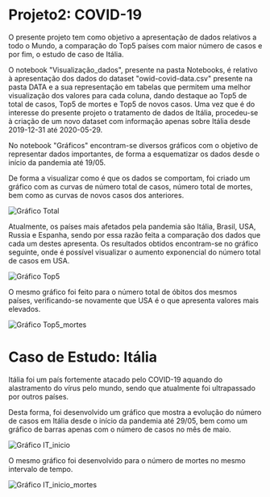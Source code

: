 # Projeto2: COVID-19

O presente projeto tem como objetivo a apresentação de dados relativos a todo o Mundo, a comparação do Top5 países com maior número de casos e por fim, o estudo de caso de Itália.

O notebook "Visualização_dados", presente na pasta Notebooks, é relativo à apresentação dos dados do dataset "owid-covid-data.csv" presente na pasta DATA e a sua representação em tabelas que permitem uma melhor visualização dos valores para cada coluna, dando destaque ao Top5 de total de casos, Top5 de mortes e Top5 de novos casos. Uma vez que é do interesse do presente projeto o tratamento de dados de Itália, procedeu-se à criação de um novo dataset com informação apenas sobre Itália desde 2019-12-31 até 2020-05-29.

No notebook "Gráficos" encontram-se diversos gráficos com o objetivo de representar dados importantes, de forma a esquematizar os dados desde o início da pandemia até 19/05.

De forma a visualizar como é que os dados se comportam, foi criado um gráfico com as curvas de número total de casos, número total de mortes, bem como as curvas de novos casos dos anteriores.

![Gráfico Total](https://github.com/AnaPinto16/Epidemologia_SIG/tree/master/NEW/Imagens/Total.png)


Atualmente, os países mais afetados pela pandemia são Itália, Brasil, USA, Russia e Espanha, sendo por essa razão feita a comparação dos dados que cada um destes apresenta. Os resultados obtidos encontram-se no gráfico seguinte, onde é possível visualizar o aumento exponencial do número total de casos em USA.

![Gráfico Top5](https://github.com/AnaPinto16/Epidemologia_SIG/tree/master/NEW/Imagens/Top_5.png)

O mesmo gráfico foi feito para o número total de óbitos dos mesmos países, verificando-se novamente que USA é o que apresenta valores mais elevados.

![Gráfico Top5_mortes](https://github.com/AnaPinto16/Epidemologia_SIG/tree/master/NEW/Imagens/Top5_mortes.png)


# Caso de Estudo: Itália

Itália foi um país fortemente atacado pelo COVID-19 aquando do alastramento do vírus pelo mundo, sendo que atualmente foi ultrapassado por outros países.

Desta forma, foi desenvolvido um gráfico que mostra a evolução do número de casos em Itália desde o início da pandemia até 29/05, bem como um gráfico de barras apenas com o número de casos no mês de maio.

![Gráfico IT_inicio](https://github.com/AnaPinto16/Epidemologia_SIG/tree/master/NEW/Imagens/Total_IT_inicio.png)

O mesmo gráfico foi desenvolvido para o número de mortes no mesmo intervalo de tempo.

![Gráfico IT_inicio_mortes](https://github.com/AnaPinto16/Epidemologia_SIG/tree/master/NEW/Imagens/Total_IT_inicio_mortes.png)

